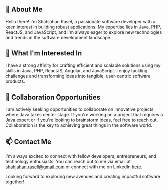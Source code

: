 ## 👋 About Me

Hello there! I'm Shahjahan Rasel, a passionate software developer with a keen interest in building robust applications. My expertise lies in Java, PHP, ReactJS, and JavaScript, and I'm always eager to explore new technologies and trends in the software development landscape.

## 👀 What I'm Interested In

I have a strong affinity for crafting efficient and scalable solutions using my skills in Java, PHP, ReactJS, Angular, and JavaScript. I enjoy tackling challenges and transforming ideas into tangible, user-centric software products.

## 💼 Collaboration Opportunities

I am actively seeking opportunities to collaborate on innovative projects where Java takes center stage. If you're working on a project that requires a Java expert or if you're looking to brainstorm ideas, feel free to reach out. Collaboration is the key to achieving great things in the software world.

## 📫 Contact Me

I'm always excited to connect with fellow developers, entrepreneurs, and technology enthusiasts. You can reach out to me via email at [shahjahan.rasell@gmail.com](mailto:shahjahan.rasell@gmail.com) or connect with me on LinkedIn [here](https://www.linkedin.com/in/shahjahanrasel).

Looking forward to exploring new avenues and creating impactful software together!

<!---
shrasel/shrasel: This repository is a ✨ special ✨ one because its `README.md` (this file) is featured on my GitHub profile. Feel free to explore and connect.
--->
